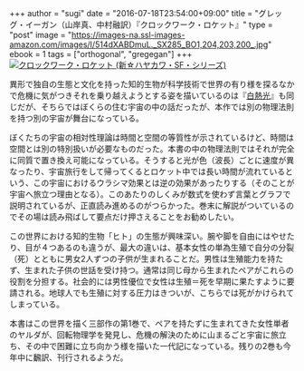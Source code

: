 +++
author = "sugi"
date = "2016-07-18T23:54:00+09:00"
title = "グレッグ・イーガン（山岸真、中村融訳）『クロックワーク・ロケット』"
type = "post"
image = "https://images-na.ssl-images-amazon.com/images/I/514dXABDmuL._SX285_BO1,204,203,200_.jpg"
ebook = 1
tags = ["orthogonal", "gregegan"]
+++
<a href="http://www.amazon.co.jp/exec/obidos/ASIN/4153350249/chezsugi-22/ref=nosim/" name="amazletlink" target="_blank"><img src="http://ecx.images-amazon.com/images/I/51cW1NAZLAL.jpg" alt="クロックワーク・ロケット (新☆ハヤカワ・SF・シリーズ)" style="border: none;" class="alignleft"  /></a>

異形で独自の生態と文化を持った知的生物が科学技術で世界の有り様を探るなかで危機に気がつきそれを乗り越えようとする姿を描いているのは『[白熱光](/book/4657/)』も同じだが、そちらではぼくらの住む宇宙の中の話だったが、本作では別の物理法則を持つ別の宇宙が舞台になっている。

ぼくたちの宇宙の相対性理論は時間と空間の等質性が示されているけど、時間は空間とは別の特別扱いが必要なものだった。本書の中の物理法則ではそれが完全に同質で置き換え可能になっている。そうすると光が色（波長）ごとに速度が異なったり、宇宙旅行をして帰ってくるとロケット中では長い時間が流れているという、この宇宙におけるウラシマ効果とは逆の効果があったりする（そのことが宇宙へ旅立つ理由となる）。このあたりのしくみが数式を使わず言葉とグラフで説明されているが、正直読み進めるのがつらかった。巻末に解説がついているのでその場は読み飛ばして要点だけ押さえることをお勧めしたい。

この世界における知的生物「ヒト」の生態が興味深い。腕や脚を自由にはやせたり、目が４つあるのも違うが、最大の違いは、基本女性の単為生殖で自分の分裂（死）とともに男女2人ずつの子供が生まれることだ。男性は生殖能力を持たず、生まれた子供の世話を受け持つ。通常は同じ母から生まれたペアがこれらの役割を分担する。社会的には男性優位で女性は生殖＝死を早期に果たすように要請される。地球人でも生殖に対する圧力はきついが、こちらでは死がかけられてしまっている。

本書はこの世界を描く三部作の第1巻で、ペアを持たずに生まれてきた女性単者のヤルダが、回転物理学を発見し、危機の解決のために山まるごと宇宙に旅立ち、その中で困難に立ち向かう様を描いた一代記になっている。残りの2巻も今年中に飜訳、刊行されるようだ。
